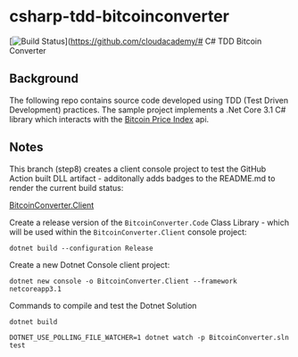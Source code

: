 # csharp-tdd-bitcoinconverter

[![Build Status](https://github.com/cloudacademy/csharp-tdd-bitcoinconverter/workflows/bitcoinconverter.build/badge.svg)](https://github.com/cloudacademy/# C# TDD Bitcoin Converter

## Background
The following repo contains source code developed using TDD (Test Driven Development) practices. The sample project implements a .Net Core 3.1 C# library which interacts with the [Bitcoin Price Index](https://www.coindesk.com/coindesk-api) api.

## Notes

This branch (step8) creates a client console project to test the GitHub Action built DLL artifact - additonally adds badges to the README.md to render the current build status:

[BitcoinConverter.Client](https://github.com/cloudacademy/csharp-tdd-bitcoinconverter/tree/step8/BitcoinConverter.Client)

Create a release version of the ```BitcoinConverter.Code``` Class Library - which will be used within the ```BitcoinConverter.Client``` console project:

```
dotnet build --configuration Release
```

Create a new Dotnet Console client project:

```
dotnet new console -o BitcoinConverter.Client --framework netcoreapp3.1
```

Commands to compile and test the Dotnet Solution

```
dotnet build
```

```
DOTNET_USE_POLLING_FILE_WATCHER=1 dotnet watch -p BitcoinConverter.sln test
```